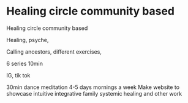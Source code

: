 # Healing circle community based

Healing circle community based

Healing, psyche,

Calling ancestors, different exercises,

6 series 10min

IG, tik tok

30min dance meditation 4-5 days mornings a week
Make website to showcase intuitive integrative family systemic healing and other work
